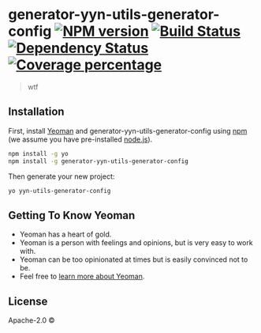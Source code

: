 # generator-yyn-utils-generator-config [![NPM version][npm-image]][npm-url] [![Build Status][travis-image]][travis-url] [![Dependency Status][daviddm-image]][daviddm-url] [![Coverage percentage][coveralls-image]][coveralls-url]
> wtf

## Installation

First, install [Yeoman](http://yeoman.io) and generator-yyn-utils-generator-config using [npm](https://www.npmjs.com/) (we assume you have pre-installed [node.js](https://nodejs.org/)).

```bash
npm install -g yo
npm install -g generator-yyn-utils-generator-config
```

Then generate your new project:

```bash
yo yyn-utils-generator-config
```

## Getting To Know Yeoman

 * Yeoman has a heart of gold.
 * Yeoman is a person with feelings and opinions, but is very easy to work with.
 * Yeoman can be too opinionated at times but is easily convinced not to be.
 * Feel free to [learn more about Yeoman](http://yeoman.io/).

## License

Apache-2.0 © []()


[npm-image]: https://badge.fury.io/js/generator-yyn-utils-generator-config.svg
[npm-url]: https://npmjs.org/package/generator-yyn-utils-generator-config
[travis-image]: https://travis-ci.com//generator-yyn-utils-generator-config.svg?branch=master
[travis-url]: https://travis-ci.com//generator-yyn-utils-generator-config
[daviddm-image]: https://david-dm.org//generator-yyn-utils-generator-config.svg?theme=shields.io
[daviddm-url]: https://david-dm.org//generator-yyn-utils-generator-config
[coveralls-image]: https://coveralls.io/repos//generator-yyn-utils-generator-config/badge.svg
[coveralls-url]: https://coveralls.io/r//generator-yyn-utils-generator-config
